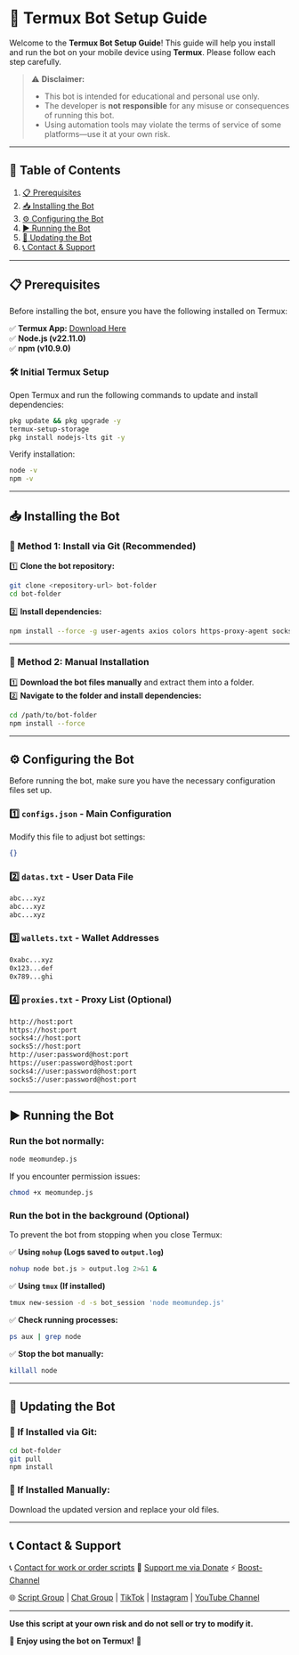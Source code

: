 # 🚀 **Termux Bot Setup Guide**  

Welcome to the **Termux Bot Setup Guide**! This guide will help you install and run the bot on your mobile device using **Termux**. Please follow each step carefully.  

> ⚠️ **Disclaimer:**  
> - This bot is intended for educational and personal use only.  
> - The developer is **not responsible** for any misuse or consequences of running this bot.  
> - Using automation tools may violate the terms of service of some platforms—use it at your own risk.  

---

## 📌 **Table of Contents**  

1. [📋 Prerequisites](#-prerequisites)  
2. [📥 Installing the Bot](#-installing-the-bot)  
3. [⚙️ Configuring the Bot](#-configuring-the-bot)  
4. [▶️ Running the Bot](#-running-the-bot)  
5. [🔄 Updating the Bot](#-updating-the-bot)  
6. [📞 Contact & Support](#-contact--support)  

---

## 📋 **Prerequisites**  

Before installing the bot, ensure you have the following installed on Termux:  

✅ **Termux App:** [Download Here](https://t.me/KeoAirDropFreeNe/257/32384)  
✅ **Node.js (v22.11.0)**  
✅ **npm (v10.9.0)**  

### **🛠 Initial Termux Setup**  
Open Termux and run the following commands to update and install dependencies:  

```bash
pkg update && pkg upgrade -y
termux-setup-storage
pkg install nodejs-lts git -y
```

Verify installation:  
```bash
node -v
npm -v
```

---

## 📥 **Installing the Bot**  

### **🔹 Method 1: Install via Git (Recommended)**  

1️⃣ **Clone the bot repository:**  
```bash
git clone <repository-url> bot-folder
cd bot-folder
```

2️⃣ **Install dependencies:**  
```bash
npm install --force -g user-agents axios colors https-proxy-agent socks-proxy-agent crypto-js ws uuid xlsx readline-sync
```

---

### **🔹 Method 2: Manual Installation**  

1️⃣ **Download the bot files manually** and extract them into a folder.  
2️⃣ **Navigate to the folder and install dependencies:**  
```bash
cd /path/to/bot-folder
npm install --force
```

---

## ⚙️ **Configuring the Bot**  

Before running the bot, make sure you have the necessary configuration files set up.  

### **1️⃣ `configs.json` - Main Configuration**  
Modify this file to adjust bot settings:  
```json
{}
```

### **2️⃣ `datas.txt` - User Data File**  
```txt
abc...xyz
abc...xyz
abc...xyz
```

### **3️⃣ `wallets.txt` - Wallet Addresses**  
```txt
0xabc...xyz
0x123...def
0x789...ghi
```

### **4️⃣ `proxies.txt` - Proxy List (Optional)**  
```txt
http://host:port
https://host:port
socks4://host:port
socks5://host:port
http://user:password@host:port
https://user:password@host:port
socks4://user:password@host:port
socks5://user:password@host:port
```

---

## ▶️ **Running the Bot**  

### **Run the bot normally:**  
```bash
node meomundep.js
```

If you encounter permission issues:  
```bash
chmod +x meomundep.js
```

### **Run the bot in the background (Optional)**  

To prevent the bot from stopping when you close Termux:  

✅ **Using `nohup` (Logs saved to `output.log`)**  
```bash
nohup node bot.js > output.log 2>&1 &
```

✅ **Using `tmux` (If installed)**  
```bash
tmux new-session -d -s bot_session 'node meomundep.js'
```

✅ **Check running processes:**  
```bash
ps aux | grep node
```

✅ **Stop the bot manually:**  
```bash
killall node
```

---

## 🔄 **Updating the Bot**  

### **🔹 If Installed via Git:**  
```bash
cd bot-folder
git pull
npm install
```

### **🔹 If Installed Manually:**  
Download the updated version and replace your old files.  

---

## 📞 **Contact & Support**  

📞 [Contact for work or order scripts](https://t.me/MeoMunDep)
💸 [Support me via Donate](https://t.me/KeoAirDropFreeNe/312/27801)
⚡ [Boost-Channel](https://t.me/boost/KeoAirDropFreeNee)

🌐 [Script Group](https://t.me/keoairdropfreene) | [Chat Group](https://t.me/keoairdropfreeneee) | [TikTok](https://www.tiktok.com/@meomundep) | [Instagram](https://www.instagram.com/meomundep) | [YouTube Channel](https://www.youtube.com/@keoairdropfreene)

---

__Use this script at your own risk and do not sell or try to modify it.__
  
🚀 **Enjoy using the bot on Termux!** 🚀
